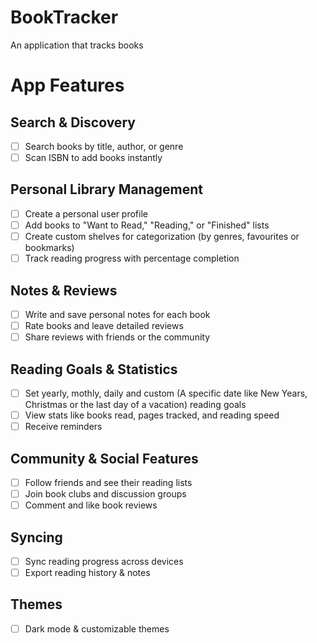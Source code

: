 # BookTracker
An application that tracks books

# App Features

## Search & Discovery
- [ ] Search books by title, author, or genre
- [ ] Scan ISBN to add books instantly

## Personal Library Management
- [ ] Create a personal user profile
- [ ] Add books to "Want to Read," "Reading," or "Finished" lists
- [ ] Create custom shelves for categorization (by genres, favourites or bookmarks)
- [ ] Track reading progress with percentage completion

## Notes & Reviews
- [ ] Write and save personal notes for each book
- [ ] Rate books and leave detailed reviews
- [ ] Share reviews with friends or the community

## Reading Goals & Statistics
- [ ] Set yearly, mothly, daily and custom (A specific date like New Years, Christmas or the last day of a vacation) reading goals
- [ ] View stats like books read, pages tracked, and reading speed
- [ ] Receive reminders

## Community & Social Features
- [ ] Follow friends and see their reading lists
- [ ] Join book clubs and discussion groups
- [ ] Comment and like book reviews

## Syncing
- [ ] Sync reading progress across devices
- [ ] Export reading history & notes

## Themes
- [ ] Dark mode & customizable themes
